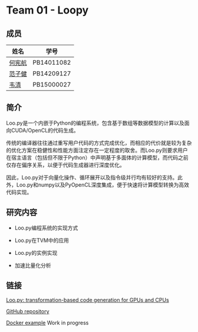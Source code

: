 # Team 01 - Loopy

## 成员

姓名 | 学号
--------- | --------
[何宪航](https://github.com/orgs/01-Loopy/people/hangGit)| PB14011082
[范子健](https://github.com/orgs/01-Loopy/people/Fanzijian1996)| PB14209127
[韦清](https://github.com/orgs/01-Loopy/people/wwqqqqq) |  PB15000027

## 简介

Loo.py是一个内嵌于Python的编程系统，包含基于数组等数据模型的计算以及面向CUDA/OpenCL的代码生成。

传统的编译器往往通过重写用户代码的方式完成优化，而相应的代价就是较为复杂的优化方案在稳健性和性能方面注定存在一定程度的取舍。而Loo.py则要求用户在宿主语言（包括但不限于Python）中声明基于多面体的计算模型，而代码之前仅存在偏序关系，以便于代码生成器进行深度优化。

因此，Loo.py对于向量化操作、循环展开以及指令级并行均有较好的支持。此外，Loo.py和numpy以及PyOpenCL深度集成，便于快速将计算模型转换为高效代码实现。

## 研究内容

- Loo.py编程系统的实现方式

- Loo.py在TVM中的应用

- Loo.py的实例实现

- 加速比量化分析

## 链接

[Loo.py: transformation-based code generation for GPUs and CPUs](https://arxiv.org/abs/1405.7470)

[GitHub repository](https://github.com/01-Loopy/2017fall-student-teamworks)

[Docker example]() Work in progress